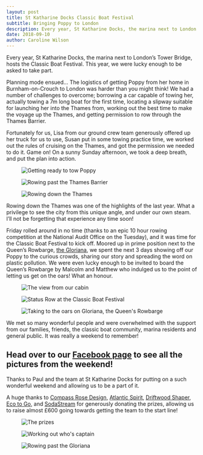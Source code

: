 ```yaml
---
layout: post
title: St Katharine Docks Classic Boat Festival
subtitle: Bringing Poppy to London
description: Every year, St Katharine Docks, the marina next to London’s Tower Bridge, hosts the Classic Boat Festival. This year, we were lucky enough to be asked to take part.
date: 2018-09-10
author: Caroline Wilson
---
```

[compass]: https://www.compassrosedesign.co.uk/
[atlanticspirit]: http://atlantic-spirit.co.uk/
[driftwood]: https://www.driftwoodshaper.com/
[eco]: https://www.ecotogo.eco/
[SodaStream]: http://www.sodastream.co.uk/
[gloriana]: https://www.glorianaqrb.org.uk/
[facebook]: https://www.facebook.com/media/set/?set=a.1778347855612401&type=1&l=5df017ab24

Every year, St Katharine Docks, the marina next to London’s Tower Bridge, hosts the Classic Boat Festival. This year, we were lucky enough to be asked to take part.

Planning mode ensued… The logistics of getting Poppy from her home in Burnham-on-Crouch to London was harder than you might think! We had a number of challenges to overcome; borrowing a car capable of towing her, actually towing a 7m long boat for the first time, locating a slipway suitable for launching her into the Thames from, working out the best time to make the voyage up the Thames, and getting permission to row through the Thames Barrier.

Fortunately for us, Lisa from our ground crew team generously offered up her truck for us to use, Susan put in some towing practice time, we worked out the rules of cruising on the Thames, and got the permission we needed to do it. Game on! On a sunny Sunday afternoon, we took a deep breath, and put the plan into action.

<div class="Blog__Post--image_3-col row">
  <div class="col-xs-12 col-sm-4">
    <figure>
      <img class="Blog__Post--image" alt="Getting ready to tow Poppy" src="/assets/images/blogs/skd/towing_poppy.jpg" />
    </figure>
  </div>
  <div class="col-xs-12 col-sm-4">
    <figure>
      <img class="Blog__Post--image" alt="Rowing past the Thames Barrier" src="/assets/images/blogs/skd/rowing_thames_barrier.jpg" />
    </figure>
  </div>
  <div class="col-xs-12 col-sm-4">
    <figure>
      <img class="Blog__Post--image" alt="Rowing down the Thames" src="/assets/images/blogs/skd/rowing_the_thames.jpg" />
    </figure>
  </div>
</div>

Rowing down the Thames was one of the highlights of the last year. What a privilege to see the city from this unique angle, and under our own steam. I’ll not be forgetting that experience any time soon!

Friday rolled around in no time (thanks to an epic 10 hour rowing competition at the National Audit Office on the Tuesday), and it was time for the Classic Boat Festival to kick off. Moored up in prime position next to the Queen’s Rowbarge, [the Gloriana][gloriana], we spent the next 3 days showing off our Poppy to the curious crowds, sharing our story and spreading the word on plastic pollution. We were even lucky enough to be invited to board the Queen’s Rowbarge by Malcolm and Matthew who indulged us to the point of letting us get on the oars! What an honour.

<div class="Blog__Post--image_3-col row">
  <div class="col-xs-12 col-sm-4">
    <figure>
      <img class="Blog__Post--image" alt="The view from our cabin" src="/assets/images/blogs/skd/sleeping_next_to_gloriana.jpg" />
    </figure>
  </div>
  <div class="col-xs-12 col-sm-4">
    <figure>
      <img class="Blog__Post--image" alt="Status Row at the Classic Boat Festival" src="/assets/images/blogs/skd/classic_boat_festival.jpg" />
  </figure>
  </div>
  <div class="col-xs-12 col-sm-4">
    <figure>
      <img class="Blog__Post--image" alt="Taking to the oars on Gloriana, the Queen's Rowbarge" src="/assets/images/blogs/skd/rowing_gloriana.jpg" />
    </figure>
  </div>
</div>


We met so many wonderful people and were overwhelmed with the support from our families, friends, the classic boat community, marina residents and general public. It was really a weekend to remember!

## Head over to our [Facebook page][facebook] to see all the pictures from the weekend!


Thanks to Paul and the team at St Katharine Docks for putting on a such wonderful weekend and allowing us to be a part of it.

A huge thanks to [Compass Rose Design][compass], [Atlantic Spirit][atlanticspirit], [Driftwood Shaper][driftwood], [Eco to Go][eco], and [SodaStream][SodaStream] for generously donating the prizes, allowing us to raise almost £600 going towards getting the team to the start line!


<div class="Blog__Post--image_3-col row">
  <div class="col-xs-12 col-sm-4">
    <figure>
      <img class="Blog__Post--image" alt="The prizes" src="/assets/images/blogs/skd/prizes.jpg" />
    </figure>
  </div>
  <div class="col-xs-12 col-sm-4">
    <figure>
        <img class="Blog__Post--image" alt="Working out who's captain" src="/assets/images/blogs/skd/captain_caroline.jpg" />
  </figure>
  </div>
  <div class="col-xs-12 col-sm-4">
    <figure>
      <img class="Blog__Post--image" alt="Rowing past the Gloriana" src="/assets/images/blogs/skd/rowing_past_gloriana.jpg" />
    </figure>
  </div>
</div>
